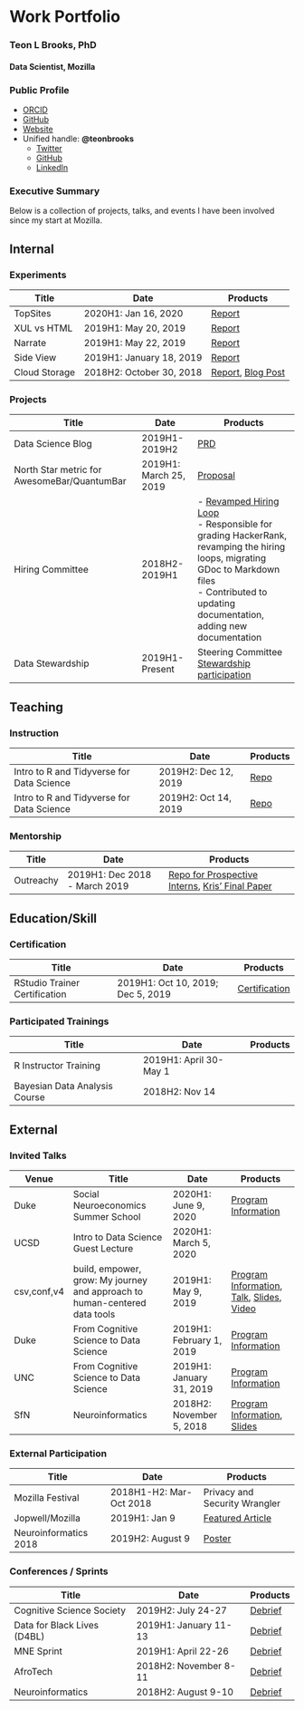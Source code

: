 # Work Portfolio
### Teon L Brooks, PhD
#### Data Scientist, Mozilla

### Public Profile
* [ORCID](https://orcid.org/0000-0001-7344-3230)
* [GitHub](https://github.com/teonbrooks/)
* [Website](https://teonian.com)
* Unified handle: **@teonbrooks**
   * [Twitter](https://twitter.com/teonbrooks)
   * [GitHub](https://github.com/teonbrooks)
   * [LinkedIn](https://linkedin.com/in/teonbrooks)

### Executive Summary
Below is a collection of projects, talks, and events I have been involved since my start at Mozilla.

## Internal
### Experiments
Title | Date | Products
----- | ---- | --------
TopSites | 2020H1: Jan 16, 2020 | [Report](https://iodide.telemetry.mozilla.org/notebooks/390/?viewMode=report)
XUL vs HTML | 2019H1: May 20, 2019 | [Report](https://iodide.telemetry.mozilla.org/notebooks/31/?viewMode=report)
Narrate | 2019H1: May 22, 2019 | [Report](https://iodide.telemetry.mozilla.org/notebooks/15/?viewMode=report)
Side View | 2019H1: January 18, 2019 | [Report](https://mozilla.report/post/testpilot/side_view/index.html)
Cloud Storage | 2018H2: October 30, 2018 | [Report](https://mozilla.report/post/testpilot/cloud_storage_v2/index.html), [Blog Post](https://medium.com/firefox-test-pilot/understanding-users-wants-and-needs-for-linking-cloud-storage-providers-d9a300269820)

### Projects
Title | Date | Products
----- | ---- | --------
Data Science Blog | 2019H1-2019H2 | [PRD](https://docs.google.com/document/d/1SxtWv-k-O5NLf-ClwgfV23w7ZSIiGDpNgD9QtL53wlo/edit)
North Star metric for AwesomeBar/QuantumBar | 2019H1: March 25, 2019 | [Proposal](https://docs.google.com/document/d/1ZcOuQVg_jTd8YLtMyaxiW5ikuxvs3zAqrrEqkGC4S0Q/edit)
Hiring Committee | 2018H2-2019H1 | - [Revamped Hiring Loop](https://github.com/mozilla/fx_data_interview/tree/master/data_science)<br /> - Responsible for grading HackerRank, revamping the hiring loops, migrating GDoc to Markdown files<br /> - Contributed to updating documentation, adding new documentation
Data Stewardship | 2019H1-Present | Steering Committee <br />[Stewardship participation](https://wiki.mozilla.org/Firefox/Data_Collection)

## Teaching
### Instruction
Title | Date | Products
----- | ---- | --------
Intro to R and Tidyverse for Data Science | 2019H2: Dec 12, 2019 | [Repo](https://github.com/teonbrooks/intro_to_rstudio_tidyverse/tree/mozv1.0)
Intro to R and Tidyverse for Data Science | 2019H2: Oct 14, 2019 | [Repo](https://github.com/cdhowe/atl-welcome-tidyverse)

### Mentorship
Title | Date | Products
----- | ---- | --------
Outreachy | 2019H1: Dec 2018 - March 2019 | [Repo for Prospective Interns](https://github.com/mozilla-outreachy-datascience/outreachy-datascience), [Kris’ Final Paper](https://docs.google.com/document/d/1OFZj_HdNEAMtW9r6n_3U_yn1H3DB5CxTbNR1X7rAUV0/edit#heading=h.fgaxah84f8vg)

## Education/Skill
### Certification
Title | Date | Products
----- | ---- | --------
RStudio Trainer Certification | 2019H1: Oct 10, 2019; Dec 5, 2019 | [Certification](https://education.rstudio.com/trainers/people/brooks+teon/)

### Participated Trainings
Title | Date | Products
----- | ---- | --------
R Instructor Training | 2019H1: April 30-May 1 |
Bayesian Data Analysis Course | 2018H2: Nov 14 |

## External
### Invited Talks
Venue | Title | Date | Products
----- | ----- | ---- | --------
Duke | Social Neuroeconomics Summer School | 2020H1: June 9, 2020 | [Program Information](https://www.socialneuroecon.school/2020#schedule2020)
UCSD | Intro to Data Science Guest Lecture | 2020H1: March 5, 2020 |
csv,conf,v4 | build, empower, grow: My journey and approach to human-centered data tools | 2019H1: May 9, 2019 | [Program Information](https://csvconf.com/), [Talk](https://youtu.be/0_Ws9t9FGqA), [Slides](https://doi.org/10.5281/zenodo.2766123#.XOJYNSDeghk), [Video](https://neuronline.sfn.org/professional-development/data-sharing-principles-to-promote-open-science)
Duke | From Cognitive Science to Data Science | 2019H1: February 1, 2019 | [Program Information](https://dibs.duke.edu/events/teon-brooks-mozilla)
UNC | From Cognitive Science to Data Science | 2019H1: January 31, 2019 | [Program Information](https://cogpsych.unc.edu/event/cognitive-talk-81/)
SfN | Neuroinformatics | 2018H2: November 5, 2018 | [Program Information](https://www.sfn.org/Meetings/Neuroscience-2018/Sessions-and-Events/Professional-Development-Workshops#Monday,-November-05,-2018), [Slides](https://doi.org/10.5281/zenodo.3245440)

### External Participation
Title | Date | Products
----- | ---- | --------
Mozilla Festival | 2018H1-H2: Mar-Oct 2018 | Privacy and Security Wrangler
Jopwell/Mozilla | 2019H1: Jan 9 | [Featured Article](https://blog.mozilla.org/careers/mozilla-data-scientist/)
Neuroinformatics 2018 | 2019H2: August 9 | [Poster](https://zenodo.org/record/3245428)


### Conferences / Sprints
Title | Date | Products
----- | ---- | --------
Cognitive Science Society | 2019H2: July 24-27 | [Debrief](https://docs.google.com/document/d/1bzH86FgfnkuXQodxfGJHi289AcOle--2-WsXopYCHKQ/edit?usp=sharing)
Data for Black Lives (D4BL) | 2019H1: January 11-13 | [Debrief]()
MNE Sprint | 2019H1: April 22-26 | [Debrief](https://docs.google.com/document/d/1sm4M9OiGwLQwDiErlY2OJnQk2-LEYsCmlwRr7aiiOKo/edit)
AfroTech | 2018H2: November 8-11  | [Debrief]()
Neuroinformatics | 2018H2: August 9-10 | [Debrief](https://docs.google.com/document/d/1-0yrt7bFzcNhD4_FLli95KV0qK_eVnIt0-fviUCKl4w/edit?usp=sharing)
